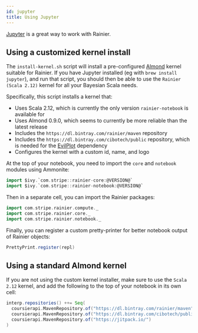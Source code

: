 ```yaml
---
id: jupyter
title: Using Jupyter
---
```


[Jupyter](https://jupyter.org/) is a great way to work with Rainier. 

## Using a customized kernel install

The `install-kernel.sh` script will install a pre-configured [Almond](http://almond.sh) kernel suitable for Rainier. If you have Jupyter installed (eg with `brew install jupyter`), and run that script, you should then be able to use the `Rainier (Scala 2.12)` kernel for all your Bayesian Scala needs.

Specifically, this script installs a kernel that:

* Uses Scala 2.12, which is currently the only version `rainier-notebook` is available for
* Uses Almond 0.9.0, which seems to currently be more reliable than the latest release
* Includes the `https://dl.bintray.com/rainier/maven` repository
* Includes the `https://dl.bintray.com/cibotech/public` repository, which is needed for the [EvilPlot](https://cibotech.github.io/evilplot/) dependency
* Configures the kernel with a custom id, name, and logo

At the top of your notebook, you need to import the `core` and `notebook` modules using Ammonite:

```scala
import $ivy.`com.stripe::rainier-core:@VERSION@`
import $ivy.`com.stripe::rainier-notebook:@VERSION@`
```

Then in a separate cell, you can import the Rainier packages:

```scala
import com.stripe.rainier.compute._
import com.stripe.rainier.core._
import com.stripe.rainier.notebook._
```

Finally, you can register a custom pretty-printer for better notebook output of Rainier objects:

```scala
PrettyPrint.register(repl)
```

## Using a standard Almond kernel

If you are not using the custom kernel installer, make sure to use the `Scala 2.12` kernel, and add the following to the top of your notebook in its own cell:

```scala
interp.repositories() ++= Seq(
  coursierapi.MavenRepository.of("https://dl.bintray.com/rainier/maven"),
  coursierapi.MavenRepository.of("https://dl.bintray.com/cibotech/public"),
  coursierapi.MavenRepository.of("https://jitpack.io/")
)
```